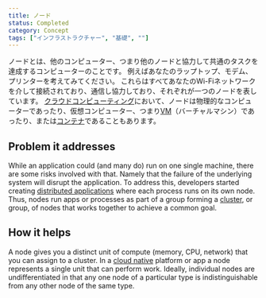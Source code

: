 ```yaml
---
title: ノード
status: Completed
category: Concept
tags: ["インフラストラクチャー", "基礎", ""]
---
```


ノードとは、他のコンピューター、つまり他のノードと協力して共通のタスクを達成するコンピューターのことです。
例えばあなたのラップトップ、モデム、プリンターを考えてみてください。
これらはすべてあなたのWi-Fiネットワークを介して接続されており、通信し協力しており、それぞれが一つのノードを表しています。
[クラウドコンピューティング](/ja/cloud-computing/)において、ノードは物理的なコンピューターであったり、仮想コンピューター、つまり[VM](/ja/virtual-machine/)（バーチャルマシン）であったり、または[コンテナ](/ja/container/)であることもあります。

## Problem it addresses

While an application could (and many do) run on one single machine, there are some risks involved with that.
Namely that the failure of the underlying system will disrupt the application.
To address this, developers started creating [distributed applications](/distributed-apps/) where each process runs on its own node.
Thus, nodes run apps or processes as part of a group forming a [cluster](/cluster/), or group, of nodes that works together to achieve a common goal.

## How it helps

A node gives you a distinct unit of compute (memory, CPU, network) that you can assign to a cluster.
In a [cloud native](/cloud-native-tech/) platform or app a node represents a single unit that can perform work.
Ideally, individual nodes are undifferentiated in that
any one node of a particular type is indistinguishable from any other node of the same type.

